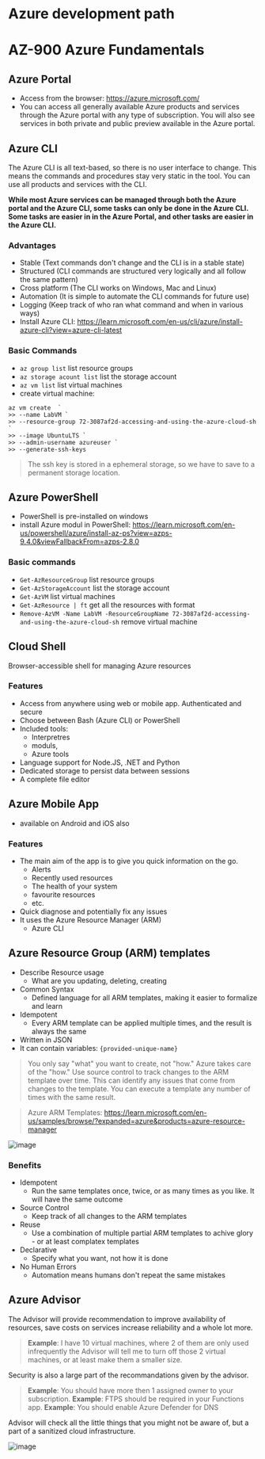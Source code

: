 # Azure development path
# AZ-900 Azure Fundamentals

## Azure Portal
- Access from the browser: https://azure.microsoft.com/
- You can access all generally available Azure products and services through the Azure portal with any type of subscription. You will also see services in both private and public preview available in the Azure portal.

## Azure CLI

The Azure CLI is all text-based, so there is no user interface to change. This means the commands and procedures stay very static in the tool. You can use all products and services with the CLI.

**While most Azure services can be managed through both the Azure portal and the Azure CLI, some tasks can only be done in the Azure CLI. Some tasks are easier in in the Azure Portal, and other tasks are easier in the Azure CLI.**

### Advantages
- Stable (Text commands don't change and the CLI is in a stable state)
- Structured (CLI commands are structured very logically and all follow the same pattern)
- Cross platform (The CLI works on Windows, Mac and Linux)
- Automation (It is simple to automate the CLI commands for future use)
- Logging (Keep track of who ran what command and when in various ways)
- Install Azure CLI:
  https://learn.microsoft.com/en-us/cli/azure/install-azure-cli?view=azure-cli-latest
  
### Basic Commands
- ```az group list``` list resource groups
- ```az storage acount list``` list the storage account
- ```az vm list``` list virtual machines
- create virtual machine:
```
az vm create  `
>> --name LabVM `
>> --resource-group 72-3087af2d-accessing-and-using-the-azure-cloud-sh `
>> --image UbuntuLTS `
>> --admin-username azureuser `
>> --generate-ssh-keys
``` 
> The ssh key is stored in a ephemeral storage, so we have to save to a permanent storage location.

## Azure PowerShell
- PowerShell is pre-installed on windows 
- install Azure modul in PowerShell:
  https://learn.microsoft.com/en-us/powershell/azure/install-az-ps?view=azps-9.4.0&viewFallbackFrom=azps-2.8.0
  
 ### Basic commands
 - ```Get-AzResourceGroup``` list resource groups
 - ```Get-AzStorageAccount``` list the storage account
 - ```Get-AzVM``` list virtual machines
 - ```Get-AzResource | ft``` get all the resources with format
 - ```Remove-AzVM -Name LabVM -ResourceGroupName 72-3087af2d-accessing-and-using-the-azure-cloud-sh``` remove virtual machine

## Cloud Shell
Browser-accessible shell for managing Azure resources

### Features
- Access from anywhere using web or mobile app. Authenticated and secure
- Choose between Bash (Azure CLI) or PowerShell
- Included tools:
  - Interpretres
  - moduls,
  - Azure tools
- Language support for Node.JS, .NET and Python
- Dedicated storage to persist data between sessions
- A complete file editor

## Azure Mobile App
- available on Android and iOS also

### Features
- The main aim of the app is to give you quick information on the go.
  - Alerts
  - Recently used resources
  - The health of your system
  - favourite resources
  - etc.
- Quick diagnose and potentially fix any issues
- It uses the Azure Resource Manager (ARM)
  - Azure CLI

## Azure Resource Group (ARM) templates
- Describe Resource usage
  - What are you updating, deleting, creating
- Common Syntax
  - Defined language for all ARM templates, making it easier to formalize and learn
- Idempotent
  - Every ARM template can be applied multiple times, and the result is always the same
- Written in JSON
- It can contain variables: ```{provided-unique-name}```

> You only say "what" you want to create, not "how." Azure takes care of the "how."
> Use source control to track changes to the ARM template over time. This can identify any issues that come from changes to the template.
> You can execute a template any number of times with the same result.

> Azure ARM Templates: https://learn.microsoft.com/en-us/samples/browse/?expanded=azure&products=azure-resource-manager

![image](https://user-images.githubusercontent.com/48266482/219310785-bc7e0087-781c-4e57-bab3-9de77b83d9b7.png)

### Benefits
- Idempotent
  - Run the same templates once, twice, or as many times as you like. It will have the same outcome
- Source Control
  - Keep track of all changes to the ARM templates
- Reuse
  - Use a combination of multiple partial ARM templates to achive glory - or at least complatex templates
- Declarative
  - Specify what you want, not how it is done
- No Human Errors
  - Automation means humans don't repeat the same mistakes

## Azure Advisor
The Advisor will provide recommendation to improve availability of resources, save costs on services increase reliability and a whole lot more.

> **Example**: 
> I have 10 virtual machines, where 2 of them are only used infrequently the Advisor will tell me to 
> turn off those 2 virtual machines, or at least make them a smaller size.

Security is also a large part of the recommandations given by the advisor.

> **Example**: You should have more then 1 assigned owner to your subscription.
> **Example**: FTPS should be required in your Functions app.
> **Example**: You should enable Azure Defender for DNS

Advisor will check all the little things that you might not be aware of, but a part of a sanitized cloud infrastructure.

![image](https://user-images.githubusercontent.com/48266482/219319441-7b0b957d-8099-4cd6-8097-e36b1e5a04a3.png)





